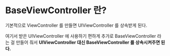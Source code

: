 # BaseViewController 란?
기본적으로 ViewController 를 만들면 UIViewController 를 상속받게 된다.

여기서 받은 UIViewController 에 사용하기 편하게 추가로 BaseViewController 라는 걸 만들어 줘서 <b>UIViewController 대신 BaseViewController 를 상속시켜주면 된다.</b>